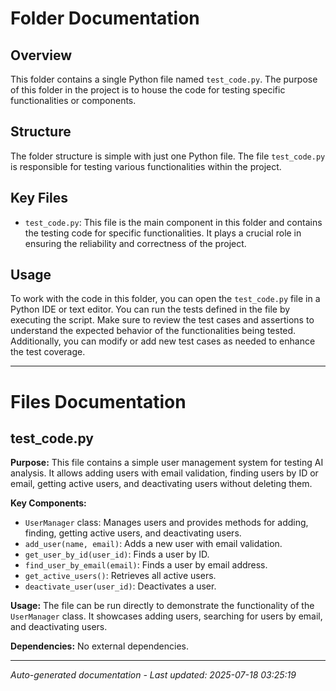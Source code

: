 # Folder Documentation

## Overview
This folder contains a single Python file named `test_code.py`. The purpose of this folder in the project is to house the code for testing specific functionalities or components.

## Structure
The folder structure is simple with just one Python file. The file `test_code.py` is responsible for testing various functionalities within the project.

## Key Files
- `test_code.py`: This file is the main component in this folder and contains the testing code for specific functionalities. It plays a crucial role in ensuring the reliability and correctness of the project.

## Usage
To work with the code in this folder, you can open the `test_code.py` file in a Python IDE or text editor. You can run the tests defined in the file by executing the script. Make sure to review the test cases and assertions to understand the expected behavior of the functionalities being tested. Additionally, you can modify or add new test cases as needed to enhance the test coverage.

---

# Files Documentation

## test_code.py

**Purpose:** This file contains a simple user management system for testing AI analysis. It allows adding users with email validation, finding users by ID or email, getting active users, and deactivating users without deleting them.

**Key Components:**
- `UserManager` class: Manages users and provides methods for adding, finding, getting active users, and deactivating users.
- `add_user(name, email)`: Adds a new user with email validation.
- `get_user_by_id(user_id)`: Finds a user by ID.
- `find_user_by_email(email)`: Finds a user by email address.
- `get_active_users()`: Retrieves all active users.
- `deactivate_user(user_id)`: Deactivates a user.

**Usage:** The file can be run directly to demonstrate the functionality of the `UserManager` class. It showcases adding users, searching for users by email, and deactivating users.

**Dependencies:** No external dependencies.

---
*Auto-generated documentation - Last updated: 2025-07-18 03:25:19*
